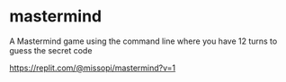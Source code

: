 # mastermind
A Mastermind game using the command line where you have 12 turns to guess the secret code

https://replit.com/@missopi/mastermind?v=1
